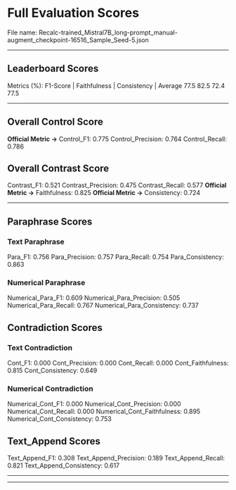 # Full Evaluation Scores

File name: Recalc-trained_Mistral7B_long-prompt_manual-augment_checkpoint-16516_Sample_Seed-5.json


---

## Leaderboard Scores

Metrics (%): F1-Score | Faithfulness | Consistency | Average
                77.5        82.5          72.4        77.5

---

## Overall Control Score

**Official Metric ->** Control_F1: 0.775
Control_Precision: 0.764
Control_Recall: 0.786

## Overall Contrast Score

Contrast_F1: 0.521
Contrast_Precision: 0.475
Contrast_Recall: 0.577
**Official Metric ->** Faithfulness: 0.825
**Official Metric ->** Consistency: 0.724

---


## Paraphrase Scores


### Text Paraphrase

Para_F1: 0.756
Para_Precision: 0.757
Para_Recall: 0.754
Para_Consistency: 0.863


### Numerical Paraphrase

Numerical_Para_F1: 0.609
Numerical_Para_Precision: 0.505
Numerical_Para_Recall: 0.767
Numerical_Para_Consistency: 0.737


## Contradiction Scores


### Text Contradiction

Cont_F1: 0.000
Cont_Precision: 0.000
Cont_Recall: 0.000
Cont_Faithfulness: 0.815
Cont_Consistency: 0.649


### Numerical Contradiction

Numerical_Cont_F1: 0.000
Numerical_Cont_Precision: 0.000
Numerical_Cont_Recall: 0.000
Numerical_Cont_Faithfulness: 0.895
Numerical_Cont_Consistency: 0.753


## Text_Append Scores

Text_Append_F1: 0.308
Text_Append_Precision: 0.189
Text_Append_Recall: 0.821
Text_Append_Consistency: 0.617

---


---

